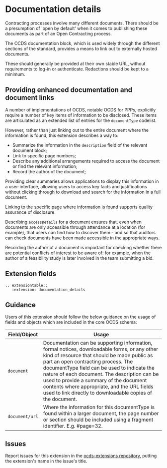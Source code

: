 # Documentation details

Contracting processes involve many different documents. There should be a presumption of 'open by default' when it comes to publishing these documents as part of an Open Contracting process.

The OCDS documentation block, which is used widely through the different sections of the standard, provides a means to link out to externally hosted documents.

These should generally be provided at their own stable URL, without requirements to log-in or authenticate. Redactions should be kept to a minimum.

## Providing enhanced documentation and document links

A number of implementations of OCDS, notable OCDS for PPPs, explicitly require a number of key items of information to be disclosed. These items are articulated as an extended list of entries for the `documentType` codelist.

However, rather than just linking out to the entire document where the information is found, this extension describes a way to:

* Summarize the information in the `description` field of the relevant document block;
* Link to specific page numbers;
* Describe any additional arrangements required to access the document or find the relevant information;
* Record the author of the document;

Providing clear summaries allows applications to display this information in a user-interface, allowing users to access key facts and justifications without clicking through to download and search for the information in a full document.

Linking to the specific page where information is found supports quality assurance of disclosure.

Describing `accessDetails` for a document ensures that, even when documents are only accessible through attendance at a location (for example), that users can find how to discover them - and so that auditors can check documents have been made accessible in the appropriate ways.

Recording the author of a document is important for checking whether there are potential conflicts of interest to be aware of: for example, when the author of a feasibility study is later involved in the team submitting a bid.

## Extension fields

```eval_rst
.. extensiontable::
   :extension: documentation_details
```

## Guidance

Users of this extension should follow the below guidance on the usage of fields and objects which are included in the core OCDS schema:

Field/Object | Usage
---|---
`document` | Documentation can be supporting information, formal notices, downloadable forms, or any other kind of resource that should be made public as part an open contracting process. The documentType field can be used to indicate the nature of each document. The description can be used to provide a summary of the document contents where appropriate, and the URL fields used to link directly to downloadable copies of the document.
`document/url` | Where the information for this documentType is found within a larger document, the page number or section should be included using a fragment identifier. E.g. #page=32.

## Issues

Report issues for this extension in the [ocds-extensions repository](https://github.com/open-contracting/ocds-extensions/issues), putting the extension's name in the issue's title.
